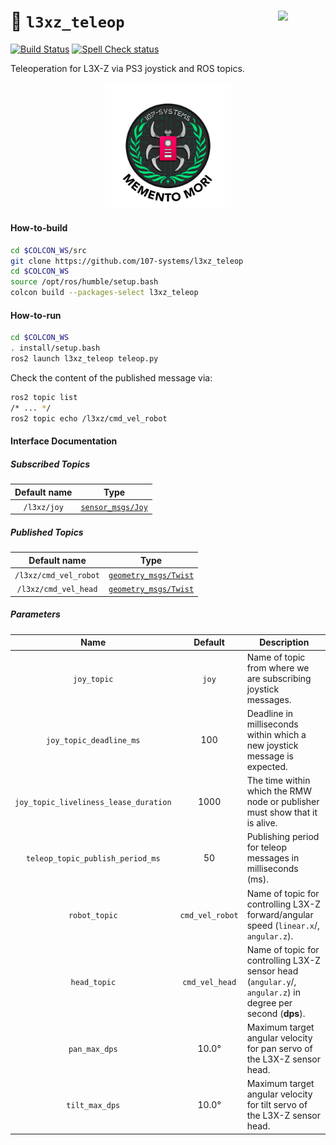 <a href="https://107-systems.org/"><img align="right" src="https://raw.githubusercontent.com/107-systems/.github/main/logo/107-systems.png" width="15%"></a>
:floppy_disk: `l3xz_teleop`
===========================
[![Build Status](https://github.com/107-systems/l3xz_teleop/actions/workflows/ros2.yml/badge.svg)](https://github.com/107-systems/l3xz_teleop/actions/workflows/ros2.yml)
[![Spell Check status](https://github.com/107-systems/l3xz_teleop/actions/workflows/spell-check.yml/badge.svg)](https://github.com/107-systems/l3xz_teleop/actions/workflows/spell-check.yml)

Teleoperation for L3X-Z via PS3 joystick and ROS topics.

<p align="center">
  <a href="https://github.com/107-systems/l3xz"><img src="https://raw.githubusercontent.com/107-systems/.github/main/logo/l3xz-logo-memento-mori-github.png" width="40%"></a>
</p>

#### How-to-build
```bash
cd $COLCON_WS/src
git clone https://github.com/107-systems/l3xz_teleop
cd $COLCON_WS
source /opt/ros/humble/setup.bash
colcon build --packages-select l3xz_teleop
```

#### How-to-run
```bash
cd $COLCON_WS
. install/setup.bash
ros2 launch l3xz_teleop teleop.py
```
Check the content of the published message via:
```bash
ros2 topic list
/* ... */
ros2 topic echo /l3xz/cmd_vel_robot
```

#### Interface Documentation
##### Subscribed Topics
| Default name | Type |
|:-:|:-:|
| `/l3xz/joy` | [`sensor_msgs/Joy`](http://docs.ros.org/en/api/sensor_msgs/html/msg/Joy.html) |

##### Published Topics
|     Default name      |                                          Type                                          |
|:---------------------:|:--------------------------------------------------------------------------------------:|
| `/l3xz/cmd_vel_robot` | [`geometry_msgs/Twist`](http://docs.ros.org/en/api/geometry_msgs/html/msg/Twist.html)  |
| `/l3xz/cmd_vel_head`  | [`geometry_msgs/Twist`](http://docs.ros.org/en/api/geometry_msgs/html/msg/Twist.html)  |

##### Parameters
|                 Name                  |     Default     | Description                                                                                                 |
|:-------------------------------------:|:---------------:|-------------------------------------------------------------------------------------------------------------|
|              `joy_topic`              |      `joy`      | Name of topic from where we are subscribing joystick messages.                                              |
|        `joy_topic_deadline_ms`        |       100       | Deadline in milliseconds within which a new joystick message is expected.                                   |
| `joy_topic_liveliness_lease_duration` |      1000       | The time within which the RMW node or publisher must show that it is alive.                                 | 
|   `teleop_topic_publish_period_ms`    |       50        | Publishing period for teleop messages in milliseconds (ms).                                                 |
|             `robot_topic`             | `cmd_vel_robot` | Name of topic for controlling L3X-Z forward/angular speed (`linear.x`/, `angular.z`).                       |
|             `head_topic`              | `cmd_vel_head`  | Name of topic for controlling L3X-Z sensor head (`angular.y`/, `angular.z`) in degree per second (**dps**). |
|             `pan_max_dps`             |      10.0°      | Maximum target angular velocity for pan servo of the L3X-Z sensor head.                                     |
|            `tilt_max_dps`             |      10.0°      | Maximum target angular velocity for tilt servo of the L3X-Z sensor head.                                    |
